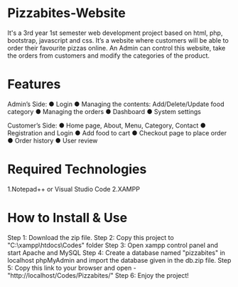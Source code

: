 # Pizzabites-Website
It's a 3rd year 1st semester web development project based on html, php, bootstrap, javascript and css.
It’s a website where customers will be able to order their favourite pizzas online. An
Admin can control this website, take the orders from customers and modify the
categories of the product.

# Features
Admin’s Side:
● Login
● Managing the contents: Add/Delete/Update food category
● Managing the orders
● Dashboard
● System settings

Customer’s Side:
● Home page, About, Menu, Category, Contact
● Registration and Login
● Add food to cart
● Checkout page to place order
● Order history
● User review

# Required Technologies 
1.Notepad++ or Visual Studio Code
2.XAMPP

# How to Install & Use
Step 1: Download the zip file.
Step 2: Copy this project to "C:\xampp\htdocs\Codes" folder
Step 3: Open xampp control panel and start Apache and MySQL
Step 4: Create a database named "pizzabites" in localhost phpMyAdmin and import the database given in the db.zip file.
Step 5: Copy this link to your browser and open - "http://localhost/Codes/Pizzabites/" 
Step 6: Enjoy the project!
